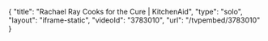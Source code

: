 {
    "title": "Rachael Ray Cooks for the Cure | KitchenAid",
    "type": "solo",
    "layout": "iframe-static",
    "videoId": "3783010",
    "url": "\/tvpembed\/3783010"
}